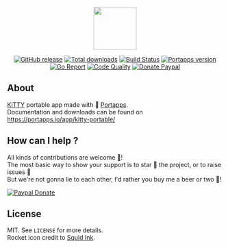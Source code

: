 <p align="center"><a href="https://portapps.io/app/kitty-portable/" target="_blank"><img width="100" src="https://github.com/portapps/kitty-portable/blob/master/res/papp.png"></a></p>

<p align="center">
  <a href="https://portapps.io/app/kitty-portable/#download"><img src="https://img.shields.io/github/release/portapps/kitty-portable.svg?style=flat-square" alt="GitHub release"></a>
  <a href="https://portapps.io/app/kitty-portable/#download"><img src="https://img.shields.io/github/downloads/portapps/kitty-portable/total.svg?style=flat-square" alt="Total downloads"></a>
  <a href="https://travis-ci.com/portapps/kitty-portable"><img src="https://img.shields.io/travis/com/portapps/kitty-portable/master.svg?style=flat-square" alt="Build Status"></a>
  <a href="https://github.com/portapps/portapps"><img src="https://img.shields.io/badge/portapps-1.22.0-479fdb.svg?style=flat-square" alt="Portapps version"></a>
  <a href="https://goreportcard.com/report/github.com/portapps/kitty-portable"><img src="https://goreportcard.com/badge/github.com/portapps/kitty-portable?style=flat-square" alt="Go Report"></a>
  <a href="https://www.codacy.com/app/portapps/kitty-portable"><img src="https://img.shields.io/codacy/grade/fd43eb594eff4a9a83048131d383c661.svg?style=flat-square" alt="Code Quality"></a>
  <a href="https://www.paypal.com/cgi-bin/webscr?cmd=_s-xclick&hosted_button_id=WQD7AQGPDEPSG"><img src="https://img.shields.io/badge/donate-paypal-7057ff.svg?style=flat-square" alt="Donate Paypal"></a>
</p>

## About

[KiTTY](http://www.9bis.net/kitty/) portable app made with 🚀 [Portapps](https://portapps.io).<br />
Documentation and downloads can be found on https://portapps.io/app/kitty-portable/

## How can I help ?

All kinds of contributions are welcome :raised_hands:!<br />
The most basic way to show your support is to star :star2: the project, or to raise issues :speech_balloon:<br />
But we're not gonna lie to each other, I'd rather you buy me a beer or two :beers:!

[![Paypal Donate](https://portapps.io/img/paypal-donate.png)](https://www.paypal.com/cgi-bin/webscr?cmd=_s-xclick&hosted_button_id=WQD7AQGPDEPSG)

## License

MIT. See `LICENSE` for more details.<br />
Rocket icon credit to [Squid Ink](http://thesquid.ink).
